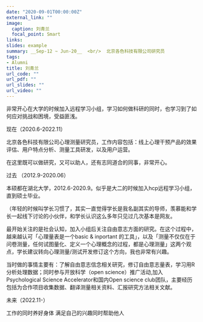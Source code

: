 ```yaml
---
date: "2020-09-01T00:00:00Z"
external_link: ""
image:
  caption: 刘青兰
  focal_point: Smart
links:
slides: example
summary: __Sep-12 ~ Jun-20__  <br/>  北京各色科技有限公司研究员
tags:
- Alumni
title: 刘青兰
url_code: ""
url_pdf: ""
url_slides: ""
url_video: ""
---
```

非常开心在大学的时候加入远程学习小组，学习如何做科研的同时，也学习到了如何应对挑战和困境，受益匪浅。

现在（2020.6-2022.11）

北京各色科技有限公司心理测量研究员，工作内容包括：线上心理干预产品的效果评估、用户特点分析、测量工具研发，以及用户运营。

在这里既可以做研究，又可以助人，还有志同道合的同事，非常开心。

过去 （2012.9-2020.06）

本硕都在湖北大学，2012.6-2020.9。似乎是大二的时候加入hcp远程学习小组，直到硕士毕业。

（年轻的时候叫学长习惯了，其实一直觉得学长是我名副其实的导师，羡慕能和学长一起线下讨论的小伙伴，和学长认识这么多年只见过几次基本是网友。

最开始关注的是社会认知，加入小组后关注自由意志方面的研究。在这个过程中，越来越认可「心理量表是一个basic & inportant 的工具」，以及「测量不仅仅在于问卷测量，任何试图量化、定义一个心理概念的过程，都是心理测量」这两个观点，学长建议转向心理测量/测试开发修订这个方向，我也非常有兴趣。

当时做的事情主要有：了解自由意志信念相关研究，修订自由意志量表，学习用R分析处理数据；同时参与开放科学（open science）推广活动,加入Psychological Science Accelerator和国内Open science club团队，主要经历包括为合作项目收集数据、翻译测量相关资料、汇报研究方法相关文献。

未来（2022.11-）

工作的同时养好身体
满足自己的兴趣同时帮助他人

